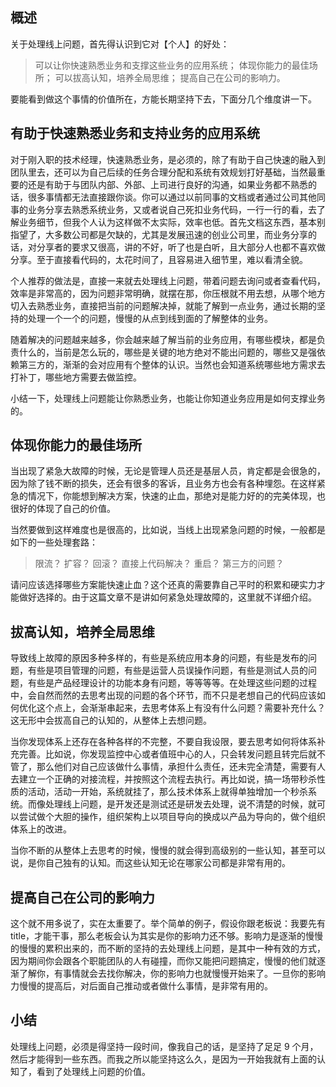 ## 概述

关于处理线上问题，首先得认识到它对【个人】的好处：

> 可以让你快速熟悉业务和支撑这些业务的应用系统；
> 体现你能力的最佳场所；
> 可以拔高认知，培养全局思维；
> 提高自己在公司的影响力。

要能看到做这个事情的价值所在，方能长期坚持下去，下面分几个维度讲一下。

## 有助于快速熟悉业务和支持业务的应用系统

对于刚入职的技术经理，快速熟悉业务，是必须的，除了有助于自己快速的融入到团队里去，还可以为自己后续的任务合理分配和系统有效规划打好基础，当然最重要的还是有助于与团队内部、外部、上司进行良好的沟通，如果业务都不熟悉的话，很多事情都无法直接跟你谈。你可以通过以前同事的文档或者通过公司其他同事的业务分享去熟悉系统业务，又或者说自己死扣业务代码，一行一行的看，去了解业务细节，但我个人认为这样做不太实际，效率也低。首先文档这东西，基本别指望了，大多数公司都是欠缺的，尤其是发展迅速的创业公司里，而业务分享的话，对分享者的要求又很高，讲的不好，听了也是白听，且大部分人也都不喜欢做分享。至于直接看代码的，太花时间了，且容易进入细节里，难以看清全貌。

个人推荐的做法是，直接一来就去处理线上问题，带着问题去询问或者查看代码，效率是非常高的，因为问题非常明确，就摆在那，你压根就不用去想，从哪个地方切入去熟悉业务，直接把当前的问题解决掉，就能了解到一点业务，通过长期的坚持的处理一个一个的问题，慢慢的从点到线到面的了解整体的业务。

随着解决的问题越来越多，你会越来越了解当前的业务应用，有哪些模块，都是负责什么的，当前是怎么玩的，哪些是关键的地方绝对不能出问题的，哪些又是强依赖第三方的，渐渐的会对应用有个整体的认识。当然也会知道系统哪些地方需求去打补丁，哪些地方需要去做监控。

小结一下，处理线上问题能让你熟悉业务，也能让你知道业务应用是如何支撑业务的。

## 体现你能力的最佳场所

当出现了紧急大故障的时候，无论是管理人员还是基层人员，肯定都是会很急的，因为除了钱不断的损失，还会有很多的客诉，且业务方也会有各种埋怨。在这样紧急的情况下，你能想到解决方案，快速的止血，那绝对是能力好的的完美体现，也很好的体现了自己的价值。

当然要做到这样难度也是很高的，比如说，当线上出现紧急问题的时候，一般都是如下的一些处理套路：

> 限流？ 扩容？ 回滚？ 直接上代码解决？ 重启？ 第三方的问题？

请问应该选择哪些方案能快速止血？这个还真的需要靠自己平时的积累和硬实力才能做好选择的。由于这篇文章不是讲如何紧急处理故障的，这里就不详细介绍。

## 拔高认知，培养全局思维

导致线上故障的原因多种多样的，有些是系统应用本身的问题，有些是发布的问题，有些是项目管理的问题，有些是运营人员误操作问题，有些是测试人员的问题，有些是产品经理设计的功能本身有问题，等等等等。在处理这些问题的过程中，会自然而然的去思考出现的问题的各个环节，而不只是老想自己的代码应该如何优化这个点上，会渐渐串起来，去思考体系上有没有什么问题？需要补充什么？这无形中会拔高自己的认知的，从整体上去想问题。

当你发现体系上还存在各种各样的不完整，不要自我设限，要去思考如何将体系补充完善。比如说，你发现监控中心或者值班中心的人，只会转发问题且转完后就不管了，那么他们对自己应该做什么事情，承担什么责任，还未完全清楚，需要有人去建立一个正确的对接流程，并按照这个流程去执行。再比如说，搞一场带秒杀性质的活动，活动一开始，系统就挂了，那么技术体系上就得单独增加一个秒杀系统。而像处理线上问题，是开发还是测试还是研发去处理，说不清楚的时候，就可以尝试做个大胆的操作，组织架构上以项目导向的换成以产品为导向的，做个组织体系上的改进。

当你不断的从整体上去思考的时候，慢慢的就会得到高级别的一些认知，甚至可以说，是你自己独有的认知。而这些认知无论在哪家公司都是非常有用的。

## 提高自己在公司的影响力

这个就不用多说了，实在太重要了。举个简单的例子，假设你跟老板说：我要先有 title，才能干事，那么老板会认为其实是你的影响力还不够。影响力是逐渐的慢慢的慢慢的累积出来的，而不断的坚持的去处理线上问题，是其中一种有效的方式，因为期间你会跟各个职能团队的人有碰撞，而你又能把问题搞定，慢慢的他们就逐渐了解你，有事情就会去找你解决，你的影响力也就慢慢开始来了。一旦你的影响力慢慢的提高后，对后面自己推动或者做什么事情，是非常有用的。

## 小结

处理线上问题，必须是得坚持一段时间，像我自己的话，是坚持了足足 9 个月，然后才能得到一些东西。而我之所以能坚持这么久，是因为一开始我就有上面的认知了，看到了处理线上问题的价值。
